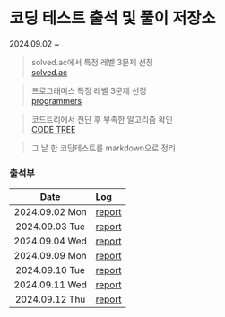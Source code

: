 # 코딩 테스트 출석 및 풀이 저장소
2024.09.02 ~ 

> solved.ac에서 특정 레벨 3문제 선정<br>
[solved.ac](https://solved.ac/)

> 프로그래머스 특정 레벨 3문제 선정<br>
[programmers](https://school.programmers.co.kr/learn/challenges?order=acceptance_asc&page=1)

> 코드트리에서 진단 후 부족한 알고리즘 확인<br>
[CODE TREE](https://www.codetree.ai/missions)

> 그 날 한 코딩테스트를 markdown으로 정리

### 출석부
|Date|Log|
|:---:|:---|
|2024.09.02 Mon|[report](/2024/9/2/report.md)|
|2024.09.03 Tue|[report](/2024/9/3/report.md)|
|2024.09.04 Wed|[report](/2024/9/4/report.md)|
|2024.09.09 Mon|[report](/2024/9/9/report.md)|
|2024.09.10 Tue|[report](/2024/9/10/report.md)|
|2024.09.11 Wed|[report](/2024/9/11/report.md)|
|2024.09.12 Thu|[report](/2024/9/12/report.md)|